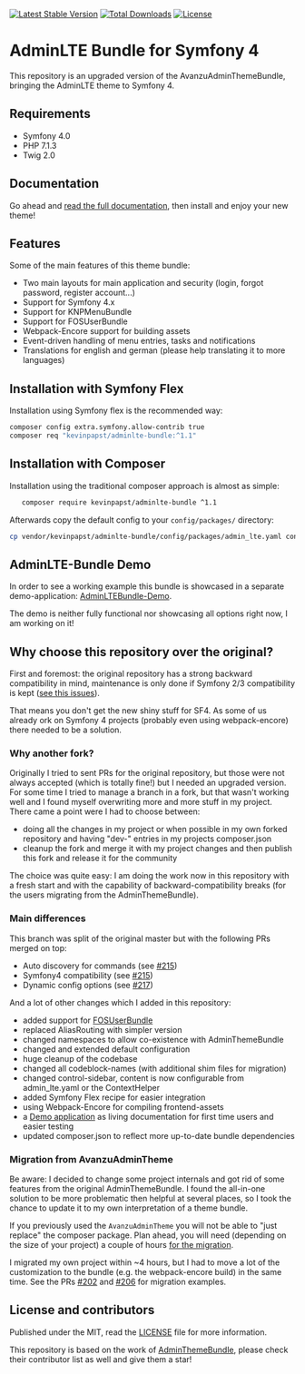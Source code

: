 [![Latest Stable Version](https://poser.pugx.org/kevinpapst/adminlte-bundle/v/stable)](https://packagist.org/packages/kevinpapst/adminlte-bundle)
[![Total Downloads](https://poser.pugx.org/kevinpapst/adminlte-bundle/downloads)](https://packagist.org/packages/kevinpapst/adminlte-bundle)
[![License](https://poser.pugx.org/kevinpapst/adminlte-bundle/license)](LICENSE)

# AdminLTE Bundle for Symfony 4

This repository is an upgraded version of the AvanzuAdminThemeBundle, bringing the AdminLTE theme to Symfony 4.

## Requirements

- Symfony 4.0
- PHP 7.1.3
- Twig 2.0

## Documentation

Go ahead and [read the full documentation](Resources/docs/), then install and enjoy your new theme!

## Features

Some of the main features of this theme bundle:

- Two main layouts for main application and security (login, forgot password, register account...)
- Support for Symfony 4.x
- Support for KNPMenuBundle 
- Support for FOSUserBundle
- Webpack-Encore support for building assets
- Event-driven handling of menu entries, tasks and notifications
- Translations for english and german (please help translating it to more languages)

## Installation with Symfony Flex

Installation using Symfony flex is the recommended way:

```bash
composer config extra.symfony.allow-contrib true
composer req "kevinpapst/adminlte-bundle:^1.1"
```

## Installation with Composer

Installation using the traditional composer approach is almost as simple:

```bash
   composer require kevinpapst/adminlte-bundle ^1.1
```

Afterwards copy the default config to your `config/packages/` directory:

```bash
cp vendor/kevinpapst/adminlte-bundle/config/packages/admin_lte.yaml config/packages/
```

## AdminLTE-Bundle Demo

In order to see a working example this bundle is showcased in a separate demo-application: [AdminLTEBundle-Demo](https://github.com/kevinpapst/AdminLTEBundle-Demo).

The demo is neither fully functional nor showcasing all options right now, I am working on it!

## Why choose this repository over the original?

First and foremost: the original repository has a strong backward compatibility in mind, maintenance is only done if Symfony 2/3 compatibility is kept ([see this issues](https://github.com/avanzu/AdminThemeBundle/pull/216)).

That means you don't get the new shiny stuff for SF4. As some of us already ork on Symfony 4 projects (probably even using webpack-encore) there needed to be a solution. 

### Why another fork?
 
Originally I tried to sent PRs for the original repository, but those were not always accepted (which is totally fine!) but I needed an upgraded version.
For some time I tried to manage a branch in a fork, but that wasn't working well and I found myself overwriting more and more stuff in my project.  
There came a point were I had to choose between:
- doing all the changes in my project or when possible in my own forked repository and having "dev-" entries in my projects composer.json
- cleanup the fork and merge it with my project changes and then publish this fork and release it for the community

The choice was quite easy: I am doing the work now in this repository with a fresh start and with the capability of backward-compatibility breaks (for the users migrating from the AdminThemeBundle).

### Main differences

This branch was split of the original master but with the following PRs merged on top:

- Auto discovery for commands (see [#215](https://github.com/avanzu/AdminThemeBundle/pull/215))
- Symfony4 compatibility (see [#215](https://github.com/avanzu/AdminThemeBundle/pull/216))
- Dynamic config options (see [#217](https://github.com/avanzu/AdminThemeBundle/pull/217))

And a lot of other changes which I added in this repository: 

- added support for [FOSUserBundle](Resources/docs/fos_userbundle.md)
- replaced AliasRouting with simpler version
- changed namespaces to allow co-existence with AdminThemeBundle
- changed and extended default configuration
- huge cleanup of the codebase
- changed all codeblock-names (with additional shim files for migration)   
- changed control-sidebar, content is now configurable from admin_lte.yaml or the ContextHelper
- added Symfony Flex recipe for easier integration
- using Webpack-Encore for compiling frontend-assets
- a [Demo application](https://github.com/kevinpapst/AdminLTEBundle-Demo) as living documentation for first time users and easier testing
- updated composer.json to reflect more up-to-date bundle dependencies

### Migration from AvanzuAdminTheme

Be aware: I decided to change some project internals and got rid of some features from the original AdminThemeBundle.
I found the all-in-one solution to be more problematic then helpful at several places, so I took the chance to update it to my own interpretation of a theme bundle.

If you previously used the `AvanzuAdminTheme` you will not be able to "just replace" the composer package. 
Plan ahead, you will need (depending on the size of your project) a couple of hours [for the migration](Resources/docs/migration_guide.md).

I migrated my own project within ~4 hours, but I had to move a lot of the customization to the bundle (e.g. the webpack-encore build) in the same time. 
See the PRs [#202](https://github.com/kevinpapst/kimai2/pull/202/files) and [#206](https://github.com/kevinpapst/kimai2/pull/206/files) for migration examples. 

## License and contributors

Published under the MIT, read the [LICENSE](LICENSE) file for more information.

This repository is based on the work of [AdminThemeBundle](https://github.com/avanzu/AdminThemeBundle), please check their contributor list as well and give them a star!
